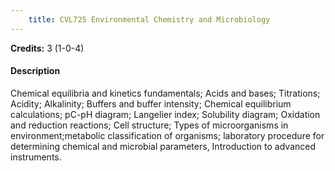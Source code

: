 ```yaml
---
    title: CVL725 Environmental Chemistry and Microbiology
---
```

**Credits:** 3 (1-0-4)



#### Description 
Chemical equilibria and kinetics fundamentals; Acids and bases; Titrations; Acidity; Alkalinity; Buffers and buffer intensity; Chemical equilibrium calculations; pC-pH diagram; Langelier index; Solubility diagram; Oxidation and reduction reactions; Cell structure; Types of microorganisms in environment;metabolic classification of organisms; laboratory procedure for determining chemical and microbial parameters, Introduction to advanced instruments.